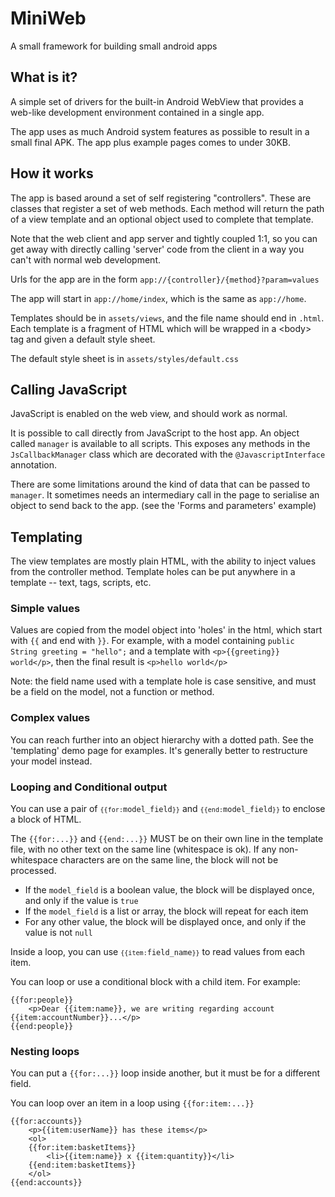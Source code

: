 # MiniWeb
A small framework for building small android apps

## What is it?

A simple set of drivers for the built-in Android WebView that provides
a web-like development environment contained in a single app.

The app uses as much Android system features as possible to result
in a small final APK. The app plus example pages comes to under 30KB.

## How it works

The app is based around a set of self registering "controllers". These are classes
that register a set of web methods. Each method will return the path of a view
template and an optional object used to complete that template.

Note that the web client and app server and tightly coupled 1:1, so you can
get away with directly calling 'server' code from the client in a way you
can't with normal web development.

Urls for the app are in the form `app://{controller}/{method}?param=values`

The app will start in `app://home/index`, which is the same as `app://home`.

Templates should be in `assets/views`, and the file name should end in `.html`.
Each template is a fragment of HTML which will be wrapped in a \<body\> tag and
given a default style sheet.

The default style sheet is in `assets/styles/default.css`

## Calling JavaScript

JavaScript is enabled on the web view, and should work as normal.

It is possible to call directly from JavaScript to the host app. An object called `manager` is
available to all scripts. This exposes any methods in the `JsCallbackManager` class which
are decorated with the `@JavascriptInterface` annotation.

There are some limitations around the kind of data that can be passed to `manager`.
It sometimes needs an intermediary call in the page to serialise an object to send back to the app.
(see the 'Forms and parameters' example)

## Templating

The view templates are mostly plain HTML, with the ability to inject values from
the controller method.
Template holes can be put anywhere in a template -- text, tags, scripts, etc.

### Simple values

Values are copied from the model object into 'holes' in the html, which start with `{{` and end with `}}`.
For example, with a model containing `public String greeting = "hello";` and a template with
`<p>{{greeting}} world</p>`, then the final result is `<p>hello world</p>`

Note: the field name used with a template hole is case sensitive, and must be a field on the model,
not a function or method.

### Complex values

You can reach further into an object hierarchy with a dotted path. See the 'templating' demo page for
examples. It's generally better to restructure your model instead.

### Looping and Conditional output

You can use a pair of <code>`{{for:`model_field`}}`</code> and <code>`{{end:`model_field`}}`</code> to
enclose a block of HTML.

The `{{for:...}}` and `{{end:...}}` MUST be on their own line in the template file, with no
other text on the same line (whitespace is ok). If any non-whitespace characters are on the 
same line, the block will not be processed.

* If the `model_field` is a boolean value, the block will be displayed once, and only if the value is `true`
* If the `model_field` is a list or array, the block will repeat for each item
* For any other value, the block will be displayed once, and only if the value is not `null`

Inside a loop, you can use <code>`{{item:`field_name`}}`</code> to read values from each item.

You can loop or use a conditional block with a child item. For example:
```
{{for:people}}
    <p>Dear {{item:name}}, we are writing regarding account {{item:accountNumber}}...</p>
{{end:people}}
```

### Nesting loops

You can put a `{{for:...}}` loop inside another, but it must be for a different field.

You can loop over an item in a loop using `{{for:item:...}}`
```
{{for:accounts}}
    <p>{{item:userName}} has these items</p>
    <ol>
    {{for:item:basketItems}}
        <li>{{item:name}} x {{item:quantity}}</li>
    {{end:item:basketItems}}
    </ol>
{{end:accounts}}
```